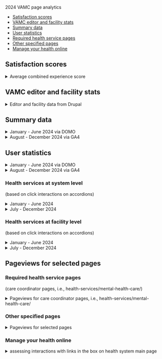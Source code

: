 2024 VAMC page analytics

- [Satisfaction scores](https://github.com/department-of-veterans-affairs/va.gov-team/blob/master/products/facilities/medical-centers/analytics/2024-vamc-data.md#satisfaction-scores)
- [VAMC editor and facility stats](https://github.com/department-of-veterans-affairs/va.gov-team/blob/master/products/facilities/medical-centers/analytics/2024-vamc-data.md#vamc-editor-and-facility-stats)
- [Summary data](https://github.com/department-of-veterans-affairs/va.gov-team/blob/master/products/facilities/medical-centers/analytics/2024-vamc-data.md#summary-data)
- [User statistics](#user-statistics)
- [Required health service pages](#required-health-service-pages)
- [Other specified pages](#other-specified-pages)
- [Manage your health online](#manage-your-health-online)


## Satisfaction scores

<details>
 <summary> Average combined experience score </summary>

![image](https://github.com/user-attachments/assets/bcdc5e34-d1e5-4d36-b32a-06ad48d8d731)

</details>

## VAMC editor and facility stats

<details>
 <summary> Editor and facility data from Drupal </summary>

|	Metric| Jan -Mar 2024 | Apr - June 2024	| July - Sept 2024 | Oct - Dec 2024 |
|---|:---:|:---:|:---:|:---:|
| Total # of active editors (active VAMC content creator) | 362 | 424 ||430|
| Total # of VAMC facilities | 1,462 | 1,470 |1,483 | 1,484 (1,290 published)
| Total # of VAMC system health services |6,567 |6,567 | 6,593 | 6,717 
| Total # of VAMC facility health services | 15,995 | 16,112 | 16,347 | 16,567 (15,342 published)

</details>

## Summary data

<details>
 <summary> January - June 2024 via DOMO </summary>
 
|	Metric 	 | 	Jan-24	 | 	Feb-24	 | 	Mar-24	 | 	Apr-24	 | 	May-24	 | 	Jun-24	 | 	
|	---| 	:---:	 | 	:---:	 | 	:---: | 	:---:	 | 	:---:| 	:---:	 | 	
|	Unique users	 | 		 	1,242,502	 | 	1,332,982	 | 	1,297,523	 | 	1,331,023	 | 	1,340,938	 | 	 1,268,055 	 
|	Total interactions	 | 	 	1,784,288	 | 	1,925,043	 | 	1,807,007	 | 	1,860,168	 | 	1,876,171	 | 	 1,778,682 	 | 	
|	Total unique pageviews	  | 	3,217,095	 | 	2,892,442	 | 	2,810,241	 | 	2,872,481	 | 	2,880,172	 | 	 2,647,086 	  	


</details>
<details>
 <summary> August - December 2024 via GA4  </summary>

|	Metric | Jul-24 |	Aug-24	 | 	Sep-24	 | Oct-24		 | 	Nov-24		 | Dec-24		 |
|	---| 	:---:	 | 	:---: | 	:---:	 | 	:---: | 	:---:	 | 		:---:	 | 	
Total users	|	 1,377,607 	|	 1,353,220 	|	 1,336,162 	|	 1,403,782 	|	 1,263,037 	|	1,183,488	|
Event count	|	 15,834,526 	|	 12,406,359 	|	 11,328,445 	|	 12,052,187 	|	 9,572,595 	|	7,273,848	|
Views	|	 3,731,010 	|	 3,716,220 	|	 3,648,590 	|	 3,871,356 	|	 3,381,059 	|	2,955,909	|

</details>


## User statistics

<details>
 <summary> January - June 2024 via DOMO </summary>

|	Metrics | 	 	Jan-24	 | 	Feb-24	 | 	Mar-24	 | 	Apr-24	 | 	May-24	 | 	Jun-24	 | 
|	--- 	 | 	:---: | 	:---:	 | 	:---: | 	:---:	 | 	:---:| 	:---:| 	
|	Desktop 	 |  	48.4%	 | 	48.2%	 | 	47.4%	 | 	47.50%	 | 	46.90%	 | 	46.30%	 | 		
|	Mobile	 | 	50.3%	 | 	50.5%	 | 	51.3%	 | 	51.10%	 | 	51.90%	 | 	52.50%	 | 		 	
|	User interaction rate 	 |  	38%	 | 	26%	 | 	25%	 | 	36%	 | 	36%	 | 	37.00%	 | 		
|	Average scroll depth     	 | 68.90%	 | 	67.30%	 | 	68.50%	 | 	58%	 | 	58%	 | 	60.30%	 | 
|	Average clicks per user  	 |  	0.85	 | 	0.48	 | 	0.46	 | 	0.83	 | 	0.85	 | 	88.00%	 | 		

</details>
<details>
 <summary> August - December 2024 via GA4  </summary>


|	Facility page metrics | 	 	Aug-24	 | 	Sep-24	 | Oct-24		 | 	Nov-24		 | Dec-24		 |
|	---| 	:---:	 | 	:---: | 	:---:	 | 	:---: | 	:---:	 | 	
|	New users 	 | 58%		 | 	58%	  | 57%		 | 	58%	 | 	58%	 | 		  	
|	Returning users  | 	42%	 | 	42%	 | 	43%	 |42%	 |42%	 | 		   	
|	Engagement rate | 	74%	 | 	74%	| 	73%	 | 73%	 | 73%	 | 	
|	Views per session	 | 	1.63 | 	1.63	 | 	1.60	 | 		1.59 | 	1.58	 | 	1.45
|	Average session duration	  | 		3m 4s	 | 	3m 4s	 | 	3m 4s	 | 	3m 11s			 | 			3m 4s	 | 		 	3m 5s	


|	System page metrics | 	 	Aug-24	 | 	Sep-24	 | Oct-24		 | 	Nov-24		 | Dec-24		 |
|	---| 	:---:	 | 	:---: | 	:---:	 | 	:---: | 	:---:	 | 	
|	New user | 70%		 | 	69%	  | 69%			 | 	70%		 | 71%	 | 		  	
|	Returning users  | 	30%	 | 	31%	 | 31%	 | 30%	 | 29%	 | 		   	
|	Engagement rate | 	62%	 | 	63%	| 	62%		 | 63%	 | 61%	 | 	
|	Views per session	 | 	1.13 | 	1.15	 | 	1.11	 | 		1.16 | 	1.22	 |
|	Average session duration	  | 		1m 45s	 | 		1m 46s	 | 		1m 45s	 | 		1m 45s		 | 				1m 45s	 |

</details>
 
 ### Health services at system level

(based on click interactions on accordions)
<details>
 <summary>January - June 2024 </summary>
 
Source: [DOMO - filtered by -health-care/health-service urls](https://va-gov.domo.com/page/426422632)

|	Service	|	Jan-24	|	Feb-24	|	Mar-24	|	Apr-24	|	May-24	|	Jun-24	|
|	---| 	:---:	 | 	:---: | 	:---:	 | 	:---: | 	:---:	 | 	:---:| 	
Addiction and substance use care |	1,596	|	1,807	|	1,595	|	1,558	|	1,421	|	1,293
Advice nurse	|	922	|	859	|	899	|	726	|	763	|	712
Allergy, asthma and immunology	|	177	|	192	|	158	|	164	|	140	|	164
Amputation care	|	227	|	268	|	236	|	182	|	220	|	191
Anesthesia	|	188	|	210	|	179	|	188	|	143	|	152
Audiology and speech 	|	3,122	|	2,822	|	2,737	|	2,719	|	2,391	|	2,292
Blind and low vision rehabilitation	|	657	|	653	|	586	|	568	|	518	|	463
Cancer care	|	619	|	553	|	578	|	565	|	569	|	495
Cardiology |	1,903	|	1,900	|	1,769	|	1,938	|	1,647	|	1,466
Cardiovascular surgery 	|		|	147	|	141	|	127	|	104	|	106
Caregiver support	|	2,251	|	2,079	|	1,985	|	2,096	|	1,820	|	1,654
Chiropractic	|	408	|	415	|	408	|	368	|	337	|	366
Colon and rectal surgery	|		|		|	40	|	69	|	68	|	53
Complementary and integrative health 	|	316	|	266	|	282	|	248	|	252	|	225
COVID-19 vaccines	|	475	|	298	|	265	|	207	|	146	|	171
Critical care	|	280	|	265	|	252	|	256	|	248	|	232
Dental/oral surgery 	|	3,799	|	3,586	|	3,246	|	3,817	|	2,753	|	2,773
Dermatology |	907	|	942	|	910	|	961	|	804	|	826
Diabetic care	|	370	|	424	|	346	|	372	|	325	|	327
Emergency care 	|	1,688	|	1,699	|	1,540	|	1,400	|	1,484	|	1,485
Endocrinology |	360	|	337	|	327	|	366	|	357	|	287
Gastroenterology 	|	991	|	929	|	1,037	|	892	|	860	|	779
Geriatrics	|	1,973	|	1,750	|	1,644	|	1,753	|	1,586	|	1,407
Gynecology |	575	|	561	|	518	|	540	|	408	|	384
Hematology/oncology |	672	|	638	|	679	|	652	|	578	|	510
HIV/hepatitis care	|		|	89	|	50	|	57	|	61	|	50
Homeless Veteran care |	1,684	|	1,613	|	1,501	|	1,549	|	1,491	|	1,256
Infectious disease |	169	|	176	|	191	|	177	|	178	|	149
Internal medicine 	|	362	|	395	|	263	|	307	|	251	|	259
Intimate partner violence support 	|		|	113	|	105	|	89	|	95	|	110
Laboratory and pathology 	|	2,000	|	1,915	|	1,828	|	1,972	|	1,735	|	1,597
LGBTQ+ Veteran care 	|	602	|	591	|	577	|	571	|	485	|	465
Mental health care |	4,631	|	4,825	|	4,258	|	4,153	|	3,982	|	3,636
Military sexual trauma care	|	671	|	615	|	534	|	580	|	448	|	464
Minority Veteran care	|	1,034	|	995	|	923	|	997	|	871	|	815
MOVE! weight management	|	880	|	910	|	832	|	806	|	817	|	672
My HealtheVet coordinator	|	1,473	|	1,421	|	1,375	|	1,445	|	1,266	|	1,257
Nephrology 	|	499	|	464	|	421	|	400	|	376	|	320
Neurology	|	1,392	|	1,404	|	1,272	|	1,313	|	1,229	|	1,139
Neurosurgery 	|	198	|	213	|	176	|	173	|	169	|	162
Nutrition, food, and dietary care	|	716	|	762	|	691	|	633	|	646	|	553
Ophthalmology 	|	1,415	|	1,322	|	1,182	|	1,205	|	1,125	|	1,103
Optometry 	|	2,280	|	2,329	|	2,035	|	2,033	|	2,083	|	1,900
Orthopedics 	|	1,161	|	1,105	|	1,006	|	1,138	|	1,012	|	953
Otolaryngology 	|	444	|	417	|	347	|	365	|	365	|	310
Pain management	|	844	|	842	|	849	|	891	|	824	|	800
Palliative and hospice care 	|	739	|	734	|	647	|	696	|	687	|	574
Patient advocates	|	1,823	|	1,783	|	1,754	|	1,743	|	1,586	|	1,412
Pharmacy 	|	2,034	|	1,892	|	2,004	|	1,943	|	1,765	|	1,552
Physical medicine and rehabilitation	|	1,177	|	1,150	|	1,030	|	1,068	|	1,012	|	822
Physical therapy, occupational therapy and kinesiotherapy	|	1,424	|	1,501	|	1,461	|	1,440	|	1,316	|	1,149
Plastic and reconstructive surgery	|	247	|	254	|	187	|	209	|	218	|	175
Podiatry	|	1,215	|	1,144	|	1,192	|	1,142	|	1,084	|	1,010
Polytrauma and traumatic brain injury 	|	185	|	158	|	192	|	126	|	103	|	115
Primary care 	|	5,724	|	5,378	|	5,091	|	5,332	|	4,788	|	4,467
Prosthetics and rehabilitation 	|	949	|	946	|	882	|	888	|	922	|	834
Psychiatry	|	931	|	911	|	855	|	852	|	708	|	730
Psychology	|	788	|	727	|	623	|	651	|	561	|	586
PTSD care	|	1,273	|	1,358	|	1,092	|	1,154	|	1,017	|	937
Pulmonary medicine |	821	|	740	|	677	|	731	|	606	|	579
Radiation oncology	|	238	|	238	|	216	|	212	|	219	|	202
Radiology |	1,623	|	1,589	|	1,521	|	1,627	|	1,468	|	1,299
Recreation and creative arts therapy	|	454	|	509	|	457	|	437	|	397	|	298
Registry exams 	|	179	|	221	|	161	|	206	|	163	|	145
Rehabilitation and extended care	|	1,998	|	1,914	|	1,825	|	1,810	|	1,722	|	1,551
Returning service member care |	633	|	674	|	576	|	663	|	586	|	424
Rheumatology 	|	285	|	251	|	293	|	249	|	241	|	212
Sleep medicine	|	821	|	804	|	781	|	751	|	730	|	640
Smoking and tobacco cessation |	210	|	197	|	155	|	177	|	168	|	119
Social work	|	2,346	|	2,340	|	2,145	|	2,195	|	2,078	|	1,881
Spinal cord injuries and disorders	|	772	|	718	|	638	|	656	|	661	|	588
Suicide prevention 	|	789	|	896	|	800	|	799	|	649	|	599
Surgery	|	1,249	|	1,268	|	1,111	|	1,096	|	1,130	|	1,039
Telehealth 	|	1,234	|	1,162	|	1,037	|	1,092	|	973	|	848
Thoracic surgery 	|		|	141	|	106	|	103	|	85	|	95
Toxic exposure screening 	|	334	|	334	|	288	|	301	|	282	|	248
Transplant surgery	|		|	89	|	67	|	67	|	66	|	52
Travel reimbursement	|	666	|	616	|	532	|	544	|	500	|	473
Urgent care 	|	1,165	|	1,108	|	1,142	|	1,098	|	1,059	|	963
Urology 	|	832	|	859	|	764	|	890	|	755	|	701
Vascular surgery |	279	|	251	|	228	|	213	|	205	|	185
Vocational rehabilitation and employment programs |	769	|	442	|	518	|	546	|	499	|	426
Whole health|	2,408	|	2,114	|	2,039	|	2,156	|	1,864	|	1,598
Women Veteran care	|	1,926	|	1,740	|	1,787	|	1,778	|	1,533	|	1,551
Wound care and ostomy	|		|	90	|	135	|	107	|	96	|	95

</details>
<details>
 <summary>July - December 2024 </summary>
 
Source: GA4

| 	Service	 | 	Jul-24	 | 	Aug-24	 | 	Sep-24	 | 	Oct-24	 | 	Nov-24	 | 	Dec-24	 | 
|---|:---:|:---:|:---:|:---:|:---:|:---:|
| Adaptive sports| 	139	 | 	120	 | 	139	 | 	114	 | 	64	 | 	122	 | 
| Addiction and substance use care | 	1915	 | 	2002	 | 	1779	 | 	1923	 | 	1596	 | 	1647	 | 
| Advice nurse | 	1178	 | 	1122	 | 	1144	 | 	1088	 | 	923	 | 	1021	 | 
| Allergy, asthma and immunology | 	300	 | 	208	 | 	335	 | 	281	 | 	230	 | 	251	 | 
| Amputation care | 	269	 | 	243	 | 	249	 | 	279	 | 	190	 | 	235	 | 
| Anesthesia | 	253	 | 	207	 | 	249	 | 	212	 | 	161	 | 	233	 | 
|Audiology and speech | 	3929	 | 	3951	 | 	3717	 | 	3518	 | 	3299	 | 	3149	 | 
| Bariatric surgery| 	170	 | 	176	 | 	131	 | 	98	 | 	103	 | 	67	 | 
| Blind and low vision rehabilitation	 | 	657	 | 	798	 | 	688	 | 	610	 | 	531	 | 	628	 | 
| Cancer care | 	821	 | 	706	 | 	973	 | 	882	 | 	1619	 | 	663	 | 
| Cardiology | 	2319	 | 	2190	 | 	2202	 | 	2069	 | 	161	 | 	1932	 | 
| Cardiovascular surgery | 	155	 | 	147	 | 	170	 | 	107	 | 	2341	 | 	176	 | 
| Caregiver support | 	2775	 | 	2820	 | 	2547	 | 	2650	 | 	432	 | 	2431	 | 
| Chaplain services| 	0	 | 	0	 | 	0	 | 	0	 | 	23	 | 	4	 | 
| Chiropractic | 	450	 | 	561	 | 	380	 | 	495	 | 	569	 | 	503	 | 
| Colon and rectal surgery | 	87	 | 	100	 | 	112	 | 	43	 | 	6	 | 	79	 | 
| Community engagement	 | 	8	 | 	8	 | 	0	 | 	12	 | 	418	 | 	24	 | 
| Complementary and integrative health | 	590	 | 	539	 | 	502	 | 	540	 | 	270	 | 	510	 | 
| COVID-19 vaccines | 	395	 | 	650	 | 	1235	 | 	946	 | 	908	 | 	274	 | 
| Critical care	 | 	333	 | 	401	 | 	297	 | 	367	 | 	312	 | 	316	 | 
| Dental/oral surgery	 | 	3571	 | 	3721	 | 	3666	 | 	3673	 | 	2167	 | 	3257	 | 
| Dermatology| 	1460	 | 	1269	 | 	1229	 | 	1245	 | 	426	 | 	1006	 | 
| Diabetes care | 	421	 | 	467	 | 	476	 | 	464	 | 	11	 | 406		 | 
| Emergency care | 	2496	 | 	2256	 | 	2486	 | 	2278	 | 	2074	 | 	2485	 | 
| Endocrinology| 	476	 | 	465	 | 	471	 | 	505	 | 	520	 | 	420	 | 
| Gastroenterology | 	1408	 | 	1361	 | 	1251	 | 	1188	 | 	817	 | 	938	 | 
| Genomic medicine/medical genetics | 	4	 | 	8	 | 	19	 | 	15	 | 	47	 | 	8	 | 
| Geriatrics | 	2392	 | 	2343	 | 	2252	 | 	2160	 | 	2103	 | 	2147	 | 
| Gynecology | 	647	 | 	624	 | 	662	 | 	667	 | 	59	 | 	526	 | 
| Hematology/oncology | 	863	 | 	916	 | 	981	 | 	827	 | 	137	 | 	690	 | 
| HIV/hepatitis care| 	110	 | 	44	 | 	44	 | 	83	 | 	285	 | 	64	 | 
| Homeless Veteran care | 	2113	 | 	2041	 | 	1781	 | 	1981	 | 	64	 | 	1602	 | 
| Hospital medicine	 | 	75	 | 	96	 | 	80	 | 	104	 | 	2482	 | 	95	 | 
| Infectious disease | 	294	 | 	197	 | 	208	 | 	194	 | 	617	 | 	167	 | 
| Internal medicine| 	319	 | 	364	 | 	460	 | 	327	 | 	4866	 | 	195	 | 
| Laboratory and pathology | 	2917	 | 	2935	 | 	2723	 | 	2798	 | 	1364	 | 	2290	 | 
| LGBTQ+ Veteran care	 | 	667	 | 	739	 | 	648	 | 	672	 | 	457	 | 	522	 | 
| Mental health care | 	5900	 | 	5938	 | 	5329	 | 	5713	 | 	1396	 | 	4698	 | 
| Military sexual trauma care| 	731	 | 	700	 | 	731	 | 	628	 | 	241	 | 	510	 | 
| Minority Veteran care | 	1236	 | 	1300	 | 	1136	 | 	1232	 | 	776	 | 	981	 | 
| MOVE! weight management| 	1254	 | 	1211	 | 	1079	 | 	950	 | 	1482	 | 	833	 | 
| My HealtheVet coordinator| 	1924	 | 	1899	 | 	1836	 | 	1666	 | 	2839	 | 	1438	 | 
| Nephrology| 	616	 | 	506	 | 	409	 | 	514	 | 	1394	 | 	463	 | 
| Neurology | 	1699	 | 	1881	 | 	1607	 | 	1676	 | 	377	 | 	1383	 | 
| Neurosurgery| 	306	 | 	310	 | 	253	 | 	332	 | 	29	 | 	210	 | 
| Nutrition, food, and dietary care | 	1152	 | 	1019	 | 	865	 | 	834	 | 	940	 | 	821	 | 
| Ophthalmology | 	1730	 | 	1997	 | 	1679	 | 	1727	 | 	820	 | 	1525	 | 
| Optometry | 	2995	 | 	3357	 | 	2856	 | 	2732	 | 	1971	 | 	2515	 | 
| Orthopedics	 | 	1645	 | 	1543	 | 	1442	 | 	1502	 | 	2392	 | 	1158	 | 
| Otolaryngology | 	446	 | 	479	 | 	351	 | 	579	 | 	1064	 | 	317	 | 
| Outpatient surgery| 99	 | 	133 | 	43	 | 	48	 | 	240	 | 	90	 | 
| Pain management | 	1221	 | 	1331	 | 	1208	 | 	988	 | 	1305	 | 	1002	 | 
| Palliative and hospice care | 	938	 | 	800	 | 	840	 | 	646	 | 	156	 | 	851	 | 
| Patient advocates | 	2223	 | 	2311	 | 	2306	 | 	2372	 | 	6291	 | 	2030	 | 
| Pharmacy | 	2617	 | 	2350	 | 	2427	 | 	2650	 | 	1064	 | 	2808	 | 
| Physical medicine and rehabilitation| 	1528	 | 	1527	 | 	1358	 | 	1377	 | 	787	 | 	1057	 | 
| Physical therapy, occupational therapy and kinesiotherapy| 	1996	 | 	1882	 | 	1924	 | 	1821	 | 	629	 | 	1503	 | 
| Plastic and reconstructive surgery | 	294	 | 	210	 | 	197	 | 	248	 | 	1115	 | 	287	 | 
| Podiatry | 	1649	 | 	1943	 | 	1684	 | 	1346	 | 	774	 | 	1109	 | 
| Polytrauma and traumatic brain injury | 	285	 | 	203	 | 	255	 | 	180	 | 	232	 | 	169	 | 
| Primary care | 	7297	 | 	7252	 | 	7211	 | 	6770	 | 	2053	 | 	6264	 | 
| Prosthetics and rehabilitation | 	1400	 | 	1749	 | 	1126	 | 	1246	 | 	461	 | 	1100	 | 
| Psychiatry | 	1085	 | 	886	 | 	1022	 | 	935	 | 	202	 | 	790	 | 
| Psychology| 	924	 | 	745	 | 	957	 | 	820	 | 	2166	 | 	714	 | 
| PTSD care | 	1566	 | 	1406	 | 	1440	 | 	1338	 | 	539	 | 	1148	 | 
| Pulmonary medicine | 	937	 | 	1055	 | 	921	 | 	908	 | 	267	 | 	889	 | 
| Radiation oncology | 	230	 | 	234	 | 	252	 | 	257	 | 	939	 | 	237	 | 
| Radiology | 	2349	 | 	2375	 | 	2099	 | 	2303	 | 	206	 | 	1771	 | 
| Recreation and creative arts therapy | 	656	 | 	717	 | 	658	 | 	630	 | 	2204	 | 	468	 | 
| Registry exams | 	193	 | 	227	 | 	237	 | 	207	 | 	700	 | 	151	 | 
| Rehabilitation and extended care | 	2732	 | 	2624	 | 	2531	 | 	2326	 | 	653	 | 	2208	 | 
| Returning service member care| 	741	 | 	674	 | 	795	 | 	641	 | 	1384	 | 	511	 | 
| Rheumatology | 	375	 | 	341	 | 	337	 | 	246	 | 	12	 | 	342	 | 
| Sleep medicine| 	998	 | 	1133	 | 	880	 | 	929	 | 	863	 | 	879	 | 
| Smoking and tobacco cessation | 	158	 | 	220	 | 	196	 | 	198	 | 	100	 | 	120	 | 
| Social work | 	2934	 | 	2865	 | 	2800	 | 	2662	 | 	288	 | 	2330	 | 
| Spinal cord injuries and disorders| 	793	 | 	881	 | 	901	 | 	673	 | 	70	 | 	683	 | 
| Suicide prevention| 	940	 | 	897	 | 	839	 | 	906	 | 	712	 | 	786	 | 
| Surgery| 	1684	 | 	1505	 | 	1370	 | 	1530	 | 	1396	 | 	1503	 | 
| Surgical oncology| 	20	 | 	28	 | 	8	 | 	28	 | 	1442	 | 	16	 | 
| Telehealth| 	1432	 | 	1469	 | 	1176	 | 	1347	 | 	263	 | 	938	 | 
| Thoracic surgery | 	71	 | 	146	 | 	120	 | 	76	 | 	507	 | 	111	 | 
| Toxic exposure screening| 	463	 | 	394	 | 	376	 | 	476	 | 	6	 | 	336	 | 
| Transplant surgery | 	100	 | 	156	 | 	151	 | 	125	 | 	54	 | 	63	 | 
| Travel reimbursement | 	787	 | 	821	 | 	791	 | 	721	 | 	2229	 | 	530	 | 
| Urgent care| 	1639	 | 	1593	 | 	1654	 | 	1299	 | 	2042	 | 	1600	 | 
| Urology | 	1213	 | 	1263	 | 	1231	 | 	1188	 | 	103	 | 	983	 | 
| Vascular surgery| 	315	 | 	349	 | 	337	 | 	280	 | 	507	 | 	271	 | 
| Veteran readiness and employment programs	 | 	703	 | 	645	 | 	671	 | 	616	 | 	6	 | 	563	 | 
| Virtual Health Resource Center (VHRC)	 | 	0	 | 	4	 | 	0	 | 	0	 | 	54	 | 	0	 | 
| Wheelchair and mobility | 	82	 | 	76	 | 	178	 | 	137	 | 	2229	 | 	87	 | 
| Whole health| 	3146	 | 	2992	 | 	3097	 | 	2606	 | 	2042	 | 	2459	 | 
| Women Veteran care| 	4716	 | 	2530	 | 	2376	 | 	2528	 | 	103	 | 	2204	 | 
| Wound care and ostomy | 	146	 | 	147	 | 	142	 | 	201	 | 	6	 | 	188	 | 

</details>

### Health services at facility level
(based on click interactions on accordions)
<details>
 <summary>January - June 2024 </summary>
Source: [DOMO - filtered by -health-care/location urls](https://va-gov.domo.com/page/426422632) 

|	Service	|	Jan-24	|	Feb-24	|	Mar-24	|	Apr-24	|	May-24 | June-24
|---|:---:|:---:|:---:|:---:|:---:|:---:|
Adaptive sports	|	23	|	27	|	44	|	42	|	34	|	24	|
Addiction and substance use care |	1,255	|	1,129	|	1,269	|	1,227	|	1,091	|	1,028	|
Advice nurse	|	639	|	529	|	572	|	648	|	593	|	501	|
Allergy, asthma and immunology	|	93	|	89	|	79	|	88	|	72	|	39	|
Amputation care	|	183	|	184	|	160	|	182	|	113	|	121	|
Anesthesia	|	211	|	176	|	210	|	253	|	178	|	177	|
Audiology and speech |	3,407	|	3,052	|	2,924	|	3,072	|	2,948	|	2,657	|
Bariatric surgery |	52	|	53	|	39	|	50	|	38	|	32	|
Blind and low vision rehabilitation	|	438	|	396	|	373	|	447	|	359	|	308	|
Cancer care	|	373	|	316	|	391	|	398	|	346	|	320	|
Cardiology |	1,607	|	1,612	|	1,515	|	1,542	|	1,459	|	1,282	|
Cardiovascular surgery 	|	172	|	168	|	162	|	154	|	149	|	135	|
Caregiver support	|	1,388	|	1,129	|	1,182	|	1,208	|	1,046	|	963	|
Chiropractic	|	598	|	496	|	492	|	551	|	529	|	447	|
Colon and rectal surgery	|	9	|	6	|	3	|	8	|	9	|	2	|
Complementary and integrative health |	211	|	153	|	153	|	131	|	163	|	152	|
COVID-19 vaccines	|	641	|	414	|	387	|	337	|	324	|	295	|
Critical care	|	206	|	224	|	206	|	237	|	203	|	206	|
Dental/oral surgery 	|	3,323	|	3,094	|	2,970	|	3,205	|	3,114	|	2,611	|
Dermatology	|	866	|	839	|	919	|	915	|	822	|	770	|
Diabetic care	|	245	|	283	|	247	|	251	|	259	|	212	|
Emergency care |	730	|	655	|	678	|	638	|	727	|	704	|
Endocrinology |	258	|	256	|	259	|	265	|	249	|	234	|
Gastroenterology |	774	|	680	|	697	|	682	|	690	|	591	|
Genomic medicine/medical genetics	|	6	|	14	|	17	|	10	|	16	|	7	|
Geriatrics |	747	|	629	|	713	|	719	|	609	|	590	|
Gynecology |	225	|	259	|	240	|	267	|	225	|	226	|
Hematology/oncology |	586	|	531	|	594	|	464	|	493	|	441	|
HIV/hepatitis care	|	69	|	50	|	55	|	59	|	55	|	31	|
Homeless Veteran care 	|	1,421	|	1,306	|	1,281	|	1,328	|	1,246	|	1,214	|
Infectious disease |	106	|	124	|	136	|	131	|	93	|	93	|
Internal medicine 	|	44	|	31	|	32	|	36	|	32	|	25	|
Intimate partner violence support |	36	|	49	|	40	|	28	|	28	|	40	|
Laboratory and pathology 	|	3,618	|	3,600	|	3,942	|	4,354	|	3,758	|	3,667	|
LGBTQ+ Veteran care 	|	834	|	702	|	815	|	773	|	734	|	668	|
Mental health care |	5,959	|	5,809	|	5,929	|	5,933	|	5,611	|	5,103	|
Military sexual trauma care	|	350	|	327	|	344	|	326	|	285	|	267	|
Minority Veteran care	|	775	|	697	|	746	|	773	|	689	|	563	|
MOVE! weight management	|	974	|	890	|	933	|	951	|	869	|	829	|
My HealtheVet coordinator	|	1,045	|	985	|	968	|	1,053	|	881	|	833	|
Nephrology	|	384	|	328	|	330	|	345	|	374	|	291	|
Neurology 	|	876	|	893	|	979	|	911	|	756	|	726	|
Neurosurgery 	|	108	|	72	|	85	|	77	|	87	|	95	|
Nutrition, food, and dietary care	|	918	|	857	|	842	|	914	|	817	|	721	|
Ophthalmology 	|	1,063	|	1,030	|	1,015	|	1,060	|	1,014	|	973	|
Optometry 	|	2,282	|	2,065	|	2,118	|	2,217	|	2,076	|	1,971	|
Orthopedics 	|	999	|	885	|	904	|	986	|	809	|	784	|
Otolaryngology 	|	316	|	282	|	295	|	295	|	247	|	207	|
Outpatient surgery 	|	9	|	7	|	12	|	10	|	13	|	14	|
Pain management	|	782	|	699	|	678	|	584	|	690	|	632	|
Palliative and hospice care 	|	577	|	400	|	419	|	462	|	388	|	424	|
Patient advocates	|	1,681	|	1,491	|	1,517	|	1,580	|	1,434	|	1,333	|
Pharmacy |	2,403	|	2,233	|	2,292	|	2,204	|	2,245	|	1,977	|
Physical medicine and rehabilitation	|	900	|	789	|	877	|	847	|	819	|	737	|
Physical therapy, occupational therapy and kinesiotherapy 	|	1,598	|	1,573	|	1,437	|	1,506	|	1,333	|	1,183	|
Plastic and reconstructive surgery	|	169	|	176	|	160	|	152	|	159	|	143	|
Podiatry|	1,045	|	1,045	|	1,038	|	1,078	|	1,023	|	865	|
Polytrauma and traumatic brain injury |	164	|	169	|	165	|	118	|	119	|	91	|
Primary care |	9,798	|	9,248	|	9,036	|	9,641	|	8,630	|	7,899	|
Prosthetics and rehabilitation 	|	760	|	716	|	716	|	696	|	645	|	721	|
Psychiatry	|	426	|	310	|	317	|	336	|	299	|	254	|
Psychology	|	388	|	268	|	281	|	265	|	280	|	228	|
PTSD care	|	873	|	776	|	801	|	866	|	714	|	668	|
Pulmonary medicine - Lungs and breathing	|	548	|	497	|	476	|	496	|	447	|	440	|
Radiation oncology	|	136	|	103	|	109	|	121	|	84	|	115	|
Radiology |	1,762	|	1,729	|	1,792	|	1,763	|	1,653	|	1,530	|
Recreation and creative arts therapy	|	372	|	342	|	315	|	303	|	259	|	267	|
Registry exams |	147	|	118	|	132	|	111	|	127	|	88	|
Rehabilitation and extended care	|	1,205	|	1,119	|	1,149	|	1,138	|	986	|	988	|
Returning service member care 	|	475	|	394	|	423	|	394	|	370	|	291	|
Rheumatology|	216	|	193	|	229	|	228	|	230	|	175	|
Sleep medicine 	|	500	|	524	|	608	|	577	|	529	|	402	|
Smoking and tobacco cessation	|	230	|	188	|	185	|	185	|	219	|	172	|
Social work	|	2,351	|	2,127	|	2,279	|	2,071	|	1,912	|	1,841	|
Spinal cord injuries and disorders	|	409	|	368	|	323	|	429	|	342	|	305	|
Suicide prevention 	|	421	|	370	|	414	|	406	|	414	|	369	|
Surgery	|	931	|	946	|	915	|	904	|	898	|	807	|
Surgical oncology |	12	|	11	|	10	|	7	|	10	|	10	|
Telehealth|	960	|	939	|	967	|	914	|	781	|	719	|
Thoracic surgery |	96	|	86	|	89	|	95	|	297	|	61	|
Toxic exposure screening 	|	298	|	282	|	307	|	275	|	233	|	223	|
Transplant surgery	|	32	|	35	|	26	|	26	|	17	|	11	|
Travel reimbursement	|	260	|	200	|	238	|	224	|	200	|	174	|
Urgent care 	|	403	|	370	|	356	|	352	|	440	|	379	|
Urology 	|	694	|	668	|	672	|	719	|	685	|	587	|
Vascular surgery |	221	|	190	|	201	|	181	|	155	|	170	|
Veteran readiness and employment programs |	|	187	|	224	|	251	|	228	|	187	|
Wheelchair and mobility 	|	99	|	60	|	80	|	78	|	71	|	45	|
Whole health 	|	962	|	861	|	856	|	880	|	756	|	748	|
Women Veteran care	|	2,131	|	1,991	|	2,016	|	1,946	|	1,813	|	1,695	|
Wound care and ostomy	|	151	|	143	|	140	|	162	|	141	|	122	|

</details>

<details>
<summary>July - December 2024 </summary>
Source: GA4

|	Service	|	July	|	August	|	September	|	October	|	November	|	December	|
|---|:---:|:---:|:---:|:---:|:---:|:---:|
| Adaptive sports	|	299	|	338	|	317	|	303	|	302	|	235	|
|	Addiction and substance use care	|	3082	|	3308	|	2798	|	2801	|	2406	|	2606	|
|	Advice nurse|	2043	|	2102	|	1888	|	2020	|	1718	|	1969	|
|	Allergy, asthma and immunology|	264	|	378	|	465	|	437	|	370	|	362	|
| Amputation care	|	379	|	351	|	283	|	330	|	336	|	319	|
|	Anesthesia	|	374	|	419	|	398	|	419	|	376	|	417	|
|	Audiology and speech|	8455	|	8671	|	7611	|	7657	|	7180	|	6834	|
|	Bariatric surgery|	104	|	112	|	83	|	84	|	76	|	112	|
|	Blind and low vision rehabilitation	|	927	|	1036	|	972	|	862	|	866	|	798	|
|	Cancer care	|	840	|	1071	|	859	|	941	|	865	|	890	|
| Cardiology|	3628	|	3443	|	3272	|	3379	|	3159	|	3526	|
| Cardiovascular surgery	|	376	|	352	|	307	|	324	|	308	|	322	|
|	Caregiver support	|	2850	|	2984	|	2636	|	2447	|	2272	|	2410	|
|	Chiropractic	|	1043	|	1358	|	1137	|	1073	|	994	|	1031	|
| Colon and rectal surgery	|	52	|	115	|	84	|	72	|	88	|	100	|
|	Community engagement	|	0	|	24	|	8	|	32	|	12	|	8	|
|	Complementary and integrative health|	430	|	478	|	387	|	340	|	352	|	403	|
| COVID-19 vaccines	|	1031	|	1772	|	3887	|	3290	|	1630	|	1225	|
| Critical care	|	546	|	575	|	533	|	582	|	454	|	545	|
|	Dental/oral surgery|	8639	|	8612	|	8212	|	8085	|	7870	|	7236	|
|	Dermatology|	1988	|	2179	|	1861	|	1951	|	1732	|	1787	|
|	Diabetes care |	556	|	599	|	527	|	500	|	539	|	644	|
| Emergency care	|	2097	|	2327	|	2113	|	2073	|	2076	|	2128	|
|	Endocrinology	|	692	|	677	|	665	|	677	|	651	|	693	|
|	Gastroenterology|	2002	|	2123	|	1903	|	1796	|	1774	|	1721	|
|	Genomic medicine/medical genetics	|	32	|	20	|	24	|	16	|	24	|	40	|
|	Geriatrics|	2104	|	2286	|	1913	|	1835	|	1734	|	1791	|
|	Gynecology	|	639	|	753	|	594	|	587	|	603	|	580	|
|	Hematology/oncology|	1027	|	1355	|	1110	|	1085	|	773	|	994	|
| HIV/hepatitis care	|	130	|	104	|	84	|	119	|	116	|	72	|
| Homeless Veteran care	|	4065	|	4105	|	3742	|	3965	|	3967	|	3638	|
|	Hospital medicine|	127	|	170	|	106	|	102	|	116	|	88	|
|	Infectious disease	|	342	|	398	|	374	|	355	|	398	|	401	|
|	Internal medicine|	434	|	519	|	567	|	490	|	437	|	476	|
|	Intimate partner violence support	|	188	|	180	|	195|	151	|	160	|	203
|	Laboratory and pathology|	11926	|	12314	|	11496	|	11926	|	10524	|	10848	|
| LGBTQ+ Veteran care	|	1564	|	1825	|	1544	|	1601	|	1468	|	1434	|
| Mental health care	|	15688	|	15622	|	14004	|	14465	|	12618	|	13021	|
|	Military sexual trauma care|	1130	|	1141	|	1101	|	1084	|	1033	|	846	|
|	Minority Veteran care	|	1479	|	1623	|	1569	|	1589	|	1442	|	1359	|
|	MOVE! weight management|	2150	|	1927	|	1795	|	1768	|	1699	|	1801	|
| My HealtheVet coordinator|	2610	|	2844	|	2833	|	2743	|	2342	|	2676	|
|	Nephrology|	758	|	727	|	792	|	686	|	642	|	674	|
|	Neurology	|	2127	|	2061	|	2028	|	2001	|	1803	|	1896	|
|	Neurosurgery	|	291	|	321	|	338	|	347	|	282	|	320	|
|	Nutrition, food, and dietary care	|	2649	|	2772	|	2430	|	2599	|	2259	|	2352	|
| Ophthalmology|	2521	|	2620	|	2659	|	2488	|	2042	|	2588	|
| Optometry|	5777	|	5849	|	5541	|	5354	|	4770	|	5162	|
|	Orthopedics	|	2154	|	1999	|	1979	|	2233	|	1642	|	1851	|
|	Otolaryngology	|	469	|	645	|	491	|	578	|	518	|	550	|
|	Outpatient surgery|	64|	48	|	74	|	60	|	79	|	68	|
| Pain management |	1598	|	1738	|	1694	|	1424	|	1310	|	1408	|
|	Palliative and hospice care|	1069	|	1087	|	969	|	1076	|	929	|	1045	|
|	Patient advocates	|	3748	|	4085	|	3970	|	4066	|	3498	|	3585	|
|	Pharmacy|	5933	|	5966	|	5322	|	5709	|	5394	|	7884	|
|	Physical medicine and rehabilitation|	2411	|	2219	|	2125	|	2067	|	1748	|	2011	|
|	Physical therapy, occupational therapy and kinesiotherapy|	3361	|	3176	|	3034	|	3140	|	2794	|	2917	|
| Plastic and reconstructive surgery	|	384	|	389	|	411	|	288	|	331	|	359	|
|	Podiatry|	2425	|	2831	|	2398	|	2443	|	1953	|	2273	|
| Polytrauma and traumatic brain injury	|	299	|	418	|	410	|	385	|	288	|	292	|
|	Primary care|	24274	|	23869	|	22151	|	22695	|	20026	|	21359	|
|	Prosthetics and rehabilitation|	2586	|	3186	|	2139	|	2219	|	1806	|	1878	|
|	Psychiatry|	1210	|	1104	|	1134	|	1215	|	938	|	978	|
|	Psychology|	878	|	910	|	946	|	925	|	858	|	823	|
|	PTSD care|	1893	|	1937	|	2049	|	1789	|	1663	|	1628	|
|	Pulmonary medicine|	1124	|	1175	|	1035	|	1554	|	1223	|	1119	|
|	Radiation oncology|	339	|	292	|	279	|	188	|	275	|	256	|
|	Radiology|	5114	|	5548	|	4828	|	5643	|	4193	|	4721	|
|	Recreation and creative arts therapy	|	658	|	897	|	719	|	720	|	713	|	613	|
|	Registry exams|	339	|	370	|	440	|	439	|	280	|	402	|
|	Rehabilitation and extended care|	3209	|	3158	|	2905	|	3193	|	2811	|	2954	|
| Returning service member care	|	836	|	928	|	916	|	925	|	739	|	810	|
|	Rheumatology|	511	|	490	|	498	|	403	|	427	|	439	|
|	Sleep medicine	|	1584	|	1444	|	1382	|	1425	|	1229	|	1330	|
|	Smoking and tobacco cessation|	395	|	431	|	324	|	360	|	288	|	276	|
|	Social work|	6793	|	6937	|	6714	|	6477	|	5527	|	5777	|
| Spinal cord injuries and disorders	|	886	|	1025	|	1045	|	984	|	1035	|	795	|
|	Suicide prevention|	940	|	1038	|	1022	|	1016	|	836	|	819	|
|	Surgery	|	2434	|	2681	|	2231	|	2223	|	2140	|	2255	|
|	Surgical oncology	|	16	|	20	|	40	|	28	|	36	|	44	|
|	Telehealth|	2143	|	2094	|	2173	|	2056	|	1970	|	2115	|
|	Thoracic surgery|	99	|	148	|	152	|	132	|	131	|	124	|
| Toxic exposure screening|	1023	|	988	|	1035	|	873	|	884	|	894	|
|	Transplant surgery|	191	|	171	|	136	|	116	|	112	|	148	|
|	Travel reimbursement|	824	|	817	|	861	|	921	|	695	|	636	|
|	Urgent care|	1452	|	1531	|	1289	|	1435	|	1407	|	1810	|
|	Urology	|	1470	|	1615	|	1308	|	1418	|	1509	|	1487	|
|	Vascular surgery	|	312	|	302	|	384	|	382	|	288	|	427	|
|	Veteran readiness and employment programs	|	693	|	806	|	654	|	647	|	622	|	642	|
|	Virtual Health Resource Center (VHRC)|	40	|	20	|	24	|	40	|	28	|	32	|
|	Wheelchair and mobility|	112	|	164	|	184	|	176	|	156	|	206	|
|	Whole health|	2764	|	2899	|	2768	|	2732	|	2476	|	2551	|
|	Women Veteran care|	5630	|	5775	|	5134	|	5153	|	4926	|	4911	|
| Wound care and ostomy|	148	|	232	|	164	|	224	|	172	|	195	|										

 </details>

## Pageviews for selected pages 

### Required health service pages
(care coordinator pages, i.e., health-services/mental-health-care/) 

<details>
 <summary> Pageviews for care coordinator pages, i.e., health-services/mental-health-care/  </summary>
 
|	Health service page	|	December 2023|	January 2024 | February 2024	| March 2024 | April 2024 | May 2024 | June 2024 | July 2024 | August 2024 | September 2024 | October 2024 | November 2024 | December 2024 | 
|---|:---:|:---:|:---:|:---:|:---:|:---:|:---:|:---:|:---:| :---:|:---:|:---:| :---:|
|	Mental health care	|	 10,967 	|	 16,231 	|	 13,274 	|	 12,699 	|	13,830	|	13,598	|	17,890	| 15,697 | 14,473 | 14,277 | 14,207 | 10,870 | 12,239 | 
|	Suicide prevention	|	 1,171 	|	 2,029 	|	 2,007 	|	 1,595 	|	1,546	|	1,854	|	1,178	| 2,509 | 1,635 | 1,431 | 1,977 | 1,183 | 1,433 |
|	Caregiver support	|	 4,716 	|	 6,795 	|	 7,479 	|	 5,247 	|	5,551	|	5,846	|	4,746	| 6,690 | 6,011 | 5,486 | 5,827 | 5,549 | 4,765 |
|	Homeless Veteran care	|	 8,445 	|	 11,114 	|	 10,365 	|	 9,441 	|	9.429	|	10,097	|	8,845	| 11,026 | 10,631 | 10,300 | 8,999 | 9.367 | 8,334 | 
|	LGBTQ+ Veteran care	|	 2,937 	|	 4,035 	|	 3,633 	|	 3,870 	|	4,285	|	4,445	|	6,276	| 5,07 | 3,993 | 3,394 | 3,646 | 3,789 | 4,012 |
|	Minority Veteran care	|	 537 	|	 1,337 	|	 928 	|	 1,618 	|	384	|	574	|	299	| 1,182 | 661 | 335 | 427 | 591 | 449 | 
|	Patient advocates	|	 26,416 	|	 34,244 	|	 26,813 	|	 25,766 	|	27,324	|	28, 205	|	26,745	| 33,198 | 32,300 | 28,880 | 30,679 | 27,942 | 26,726 | 
|	Returning service member care	|	 888 	|	 1,801 	|	 1,410 	|	 932 	|	1,058	|	1,033	|	612	| 1,796 | 865 | 1,422 | 1,323 | 1,215 | 662 |
|	Women Veteran care	|	 4,025 	|	 6,272 	|	 5,382 	|	 5,711 	|	5,768	|	5,702	|	4,863	| 6,867 | 5,621 | 8,042 | 9.545 | 5,691 | 10,706 | 

</details>

### Other specified pages
<details>
 <summary> Pageviews for selected pages  </summary>

|	Pageviews for selected pages | January 2024 | February 2024	| March 2024 | April 2024 | May 2024 | June 2024 | July 2024 | August 2024 | September 2024 October 2024 | November 2024 | December 2024 | 
|---|:---:|:---:|:---:|:---:|:---:|:---:|:---:|:---:|:---:|:---:|:---:|:---:|
|	Contact us 	|	 35,885 	|	 46,253 	|	 42,387 	|	 39,082 	|	 42,085 	|	40,769	 | 	36,508 | | |
|	Location and contact information 	|	 31,515 	|	 39,671 	|	 36,985 	|	 35,033 	|	 37,147 	|	36,279	 | 35,058	|||
|	Health services offered here 	|	 29,902 	|	 37,713 	|	 35,469 	|	 33,092 	|	 34,785 	|	32,302	 | 27,084	|||
|	Find a VA Location 	|	 27,398 	|	 33,563 	|	 32,588 	|	 31,229 	|	 32,936 	|	33,554	 | 	30,458|||
|	See all locations 	|	 24,096 	|	 30,057 	|	 26,827 	|	 27,297 	|	 27,082 	|	19,963	 | 	n/a|||
|	Campus map	|	 	 37,387 	|	 27,358 	|	 29,645 	|	31,896	|	32,728	|	30,367	| | |
|	Programs	|	  40,275 	|	 33,921 	|	 31,918 	|	33,703	|	33,700	|	28,084	| | |
|	VA Police	|	 8,713 	|	 5,366 	|	 5,771 	|	6,563	|	7,341	|	5,489	| | |
|	Work with us		|	 105,732 	|	 85,832 	|	 67,323 	|	69,718	|	65,622	|	54,475	| | |
|	Events		|	 35,724 	|	 35,157 	|	 14,346 	|	5,698	|	5,673	|	67,877	| ||
|	Stories	 	|	 27,419 	|	 16,371 	|	 10,118 	|	9,643	|	10,872	|	8,070	| | |

*VA Police | MMVP launched 12/20/2023 

</details>

### Manage your health online 
<details>
 <summary> assessing interactions with links in the box on health system main page </summary>

| Link|  January 2024 | February 2024	| March 2024 | April 2024 | May 2024 | June 2024 | July 2024 | August 2024 | September 2024 | October 2024 | November 2024 | December 2024 | 
|---|:---:|:---:|:---:|:---:|:---:|:---:|:---:|:---:|:---:|:---:|:---:|:---:|
| Refill and track your prescriptions|231|318|267|200|246|173|-|3,057|4,884 |5,753 | 5,338 | 5,889 |
| Send a secure message to your health care team |139|266|157|157|124|112| -|1,485|2,472 |2,765 |	2,602 |2,488 |
| Schedule and manage health appointments |291|381|245|260|225|194|-|2,145|3,782|4,034 |	3,624	| 3,672
| Download your VA medical records (Blue Button) |335|300|314|332|270|234|-|1,550|2,321|2,585 | 2,411 | 2,410 |
| View your lab and test results |98|219|103|91|92|72|-|1,348|2,013|2,185 | 2,088 | 2,086|  
| Order hearing aid batteries and accessories |41|150|51|35|28|27|-|373|581| 673 | 627 | 549 |
| Download VA Health Chat |-|-|-|-|-|-|-|579|529|567 | 522 | 476 |
| Connect to VA care |-|-|-|-|-|-|-|2,045|1,847|2,029 | 1,867 | 1,735 |


</details>






